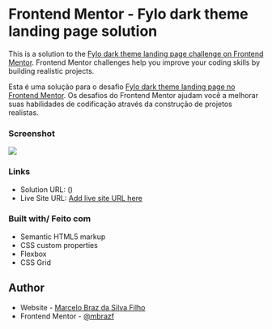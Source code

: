 # Frontend Mentor - Fylo dark theme landing page solution

This is a solution to the [Fylo dark theme landing page challenge on Frontend Mentor](https://www.frontendmentor.io/challenges/fylo-dark-theme-landing-page-5ca5f2d21e82137ec91a50fd). Frontend Mentor challenges help you improve your coding skills by building realistic projects. 

Esta é uma solução para o desafio [Fylo dark theme landing page no Frontend Mentor](https://www.frontendmentor.io/challenges/fylo-dark-theme-landing-page-5ca5f2d21e82137ec91a50fd). Os desafios do Frontend Mentor ajudam você a melhorar suas habilidades de codificação através da construção de projetos realistas.

### Screenshot

![](./screenshot.jpg)

### Links

- Solution URL: ()
- Live Site URL: [Add live site URL here]()


### Built with/ Feito com

- Semantic HTML5 markup
- CSS custom properties
- Flexbox
- CSS Grid


## Author

- Website - [Marcelo Braz da Silva Filho](https://github.com/mbrazf)
- Frontend Mentor - [@mbrazf](https://www.frontendmentor.io/profile/mbrazf)